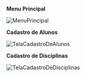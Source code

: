 **Menu Principal**

![MenuPrincipal](https://github.com/user-attachments/assets/500ad9cd-c3da-48f9-b090-2becbd0af5d7)

**Cadastro de Alunos**

![TelaCadastroDeAlunos](https://github.com/user-attachments/assets/957d3b45-9f2b-4413-aedb-4097e98ae93a)

**Cadastro de Disciplinas**

![TelaCadastroDeDisciplinas](https://github.com/user-attachments/assets/3dae1355-ef8a-479e-b88e-4ef31fcc4751)
